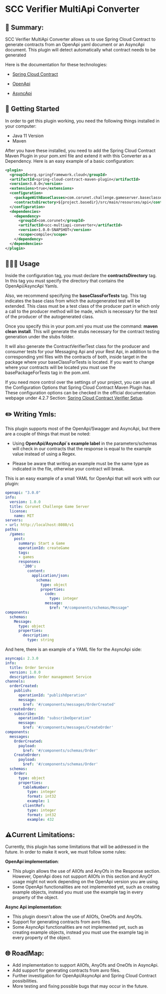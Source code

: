 # SCC Verifier MultiApi Converter


## 📜 Summary:

SCC Verifier MultiApi Converter allows us to use Spring Cloud Contract to generate contracts from an OpenApi yaml document or an AsyncApi document. This plugin will detect automatically what contract needs to be generated

Here is the documentation for these technologies:

- [Spring Cloud Contract](https://cloud.spring.io/spring-cloud-contract/reference/html/)

- [OpenApi](https://swagger.io/specification/)

- [AsyncApi](https://www.asyncapi.com/docs/getting-started)


## 🚀 Getting Started

In order to get this plugin working, you need the following things installed in your computer:

- Java 11 Version
- Maven

After you have these installed, you need to add the Spring Cloud Contract Maven Plugin in your pom.xml file and extend it with this Converter as a Dependency. Here is an easy example of a basic configuration:

```xml
<plugin>
  <groupId>org.springframework.cloud</groupId>
  <artifactId>spring-cloud-contract-maven-plugin</artifactId>
  <version>3.0.0</version>
  <extensions>true</extensions>
  <configuration>
    <packageWithBaseClasses>com.corunet.challenge.gameserver.baseclasses</packageWithBaseClasses>
    <contractsDirectory>${project.basedir}/src/main/resources/api</contractsDirectory>
  </configuration>
  <dependencies>
    <dependency>
      <groupId>com.corunet</groupId>
      <artifactId>scc-multiapi-converter</artifactId>
      <version>1.0.0-SNAPSHOT</version>
      <scope>compile</scope>
    </dependency>
  </dependencies>
</plugin>
```
## 🧑🏻‍💻 Usage

Inside the configuration tag, you must declare the **contractsDirectory** tag. In this tag you must specify the directory that contains the OpenApi/AsyncApi Yamls.

Also, we recommend specifying the **baseClassForTests** tag. This tag indicates the base class from which the autogenerated test will be extended. This class must be a test class of the producer part in which only a call to the producer method will be made, which is necessary for the test of the producer of the autogenerated class.

Once you specify this in your pom.xml you must use the command: **maven** **clean** **install**. This will generate the stubs necessary for the contract testing generation under the stubs folder.

It will also generate the ContractVerifierTest class for the producer and consumer tests for your Messaging Api and your Rest Api, in addition to the corresponding yml files with the contracts of both, inside target in the package where your baseClassForTests is located. If you want to change where your contracts will be located you must use the basePackageForTests tag in the pom.xml.

If you need more control over the settings of your project, you can use all the Configuration Options that Spring Cloud Contract Maven Plugin has. These configuration options can be checked in the official documentation webpage under 4.2.7 Section: [Spring Cloud Contract Verifier Setup](https://cloud.spring.io/spring-cloud-contract/2.0.x/multi/multi__spring_cloud_contract_verifier_setup.html#maven-configuration-options).

## ✏️ Writing Ymls:

This plugin supports most of the OpenApi/Swagger and AsyncApi, but there are a couple of things that must be noted:

- Using **OpenApi/AsyncApi´s example label** in the parameters/schemas will check in our contracts that the response is equal to the example value instead of using a Regex.

- Please be aware that writing an example must be the same type as indicated in the file, otherwise your contract will break.

This is an easy example of a small YAML for OpenApi that will work with our plugin:

```yaml
openapi: "3.0.0"
info:
  version: 1.0.0
  title: Corunet Challenge Game Server
  license:
    name: MIT
servers:
- url: http://localhost:8080/v1
paths:
  /games:
    post:
      summary: Start a Game
      operationId: createGame
      tags:
      - games
      responses:
        '200':
          content:
            application/json:
              schema:
                type: object
                properties:
                  code:
                    type: integer
                  message:
                    $ref: "#/components/schemas/Message"
components:
  schemas:
    Message:
      type: object
      properties:
        description:
          type: string
```

And here, there is an example of a YAML file for the AsyncApi side:

```yaml
asyncapi: 2.3.0
info:
  title: Order Service
  version: 1.0.0
  description: Order management Service
channels:
  orderCreated:
    publish:
      operationId: "publishOperation"
      message:
        $ref: '#/components/messages/OrderCreated'
  createOrder:
    subscribe:
      operationId: "subscribeOperation"
      message:
        $ref: '#/components/messages/CreateOrder'
components:
  messages:
    OrderCreated:
      payload:
        $ref: '#/components/schemas/Order'
    CreateOrder:
      payload:
        $ref: '#/components/schemas/Order'
  schemas:
    Order:
      type: object
      properties:
        tableNumber:
          type: integer
          format: int32
          example: 1
        clientRef:
          type: integer
          format: int32
          example: 432

```

## ⚠️Current Limitations:

Currently, this plugin has some limitations that will be addressed in the future. In order to make it work, we must follow some rules:

**OpenApi implementation**:

- This plugin allows the use of AllOfs and AnyOfs in the Response section. However, OpenApi does not support AllOfs in this section and AnyOf usage might not work depending on the OpenApi version you are using.
- Some OpenApi functionalities are not implemented yet, such as creating example objects, instead you must use the example tag in every property of the object.


**Async Api implementation**:

- This plugin doesn't allow the use of AllOfs, OneOfs and AnyOfs.
- Support for generating contracts from avro files.
- Some AsyncApi functionalities are not implemented yet, such as creating example objects, instead you must use the example tag in every property of the object.

## 🌐 RoadMap:

- Add implementation to support AllOfs, AnyOfs and OneOfs in AsyncApi.
- Add support for generating contracts from avro files.
- Further investigation for OpenApi/AsyncApi and Spring Cloud Contract possibilities.
- More testing and fixing possible bugs that may occur in the future.